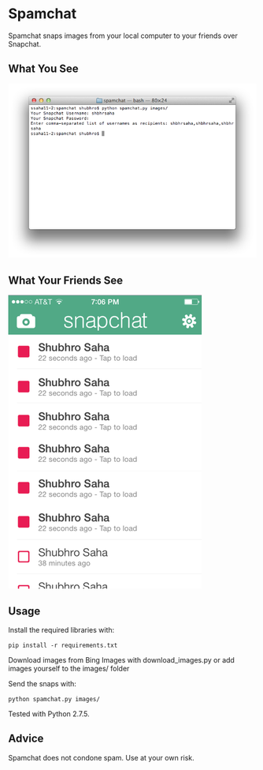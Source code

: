 Spamchat
========

Spamchat snaps images from your local computer to your friends over Snapchat.


What You See
---
![](yousee.png)

What Your Friends See
---
![](friendssee.png)


Usage
-----
Install the required libraries with:

    pip install -r requirements.txt

Download images from Bing Images with download_images.py or add images yourself to the images/ folder

Send the snaps with:

    python spamchat.py images/

Tested with Python 2.7.5.

Advice
---
Spamchat does not condone spam. Use at your own risk.
